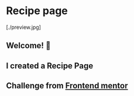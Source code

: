 # Recipe page

 [./preview.jpg]

## Welcome! 👋

## I created a Recipe Page

## Challenge from [Frontend mentor](https://www.frontendmentor.io)

